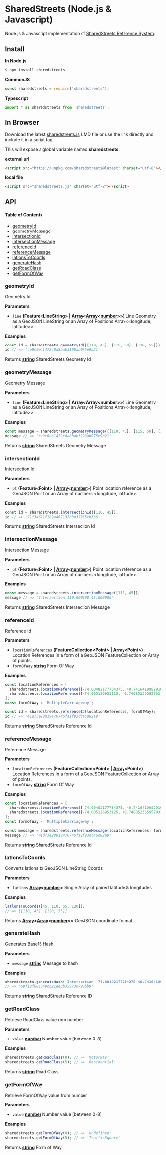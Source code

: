 # SharedStreets (Node.js & Javascript)

Node.js & Javascript implementation of [SharedStreets Reference System](https://github.com/sharedstreets/sharedstreets-ref-system).

## Install

**In Node.js**

```bash
$ npm install sharedstreets
```

**CommonJS**

```js
const sharedstreets = require('sharedstreets');
```

**Typescript**

```ts
import * as sharedstreets from 'sharedstreets';
```

## In Browser

Download the latest [sharedstreets.js](https://unpkg.com/sharedstreets@latest) UMD file or use the link directly and include it in a script tag.

This will expose a global variable named **sharedstreets**.

**external url**

```html
<script src="https://unpkg.com/sharedstreets@latest" charset="utf-8"></script>
```

**local file**

```html
<script src="sharedstreets.js" charset="utf-8"></script>
```

## API

<!-- Generated by documentation.js. Update this documentation by updating the source code. -->

#### Table of Contents

-   [geometryId](#geometryid)
-   [geometryMessage](#geometrymessage)
-   [intersectionId](#intersectionid)
-   [intersectionMessage](#intersectionmessage)
-   [referenceId](#referenceid)
-   [referenceMessage](#referencemessage)
-   [latlonsToCoords](#latlonstocoords)
-   [generateHash](#generatehash)
-   [getRoadClass](#getroadclass)
-   [getFormOfWay](#getformofway)

### geometryId

Geometry Id

**Parameters**

-   `line` **(Feature&lt;LineString> | [Array](https://developer.mozilla.org/docs/Web/JavaScript/Reference/Global_Objects/Array)&lt;[Array](https://developer.mozilla.org/docs/Web/JavaScript/Reference/Global_Objects/Array)&lt;[number](https://developer.mozilla.org/docs/Web/JavaScript/Reference/Global_Objects/Number)>>)** Line Geometry as a GeoJSON LineString or an Array of Positions Array&lt;&lt;longitude, latitude>>.

**Examples**

```javascript
const id = sharedstreets.geometryId([[110, 45], [115, 50], [120, 55]]);
id // => 'ce9c0ec1472c0a8bab3190ab075e9b21'
```

Returns **[string](https://developer.mozilla.org/docs/Web/JavaScript/Reference/Global_Objects/String)** SharedStreets Geometry Id

### geometryMessage

Geometry Message

**Parameters**

-   `line` **(Feature&lt;LineString> | [Array](https://developer.mozilla.org/docs/Web/JavaScript/Reference/Global_Objects/Array)&lt;[Array](https://developer.mozilla.org/docs/Web/JavaScript/Reference/Global_Objects/Array)&lt;[number](https://developer.mozilla.org/docs/Web/JavaScript/Reference/Global_Objects/Number)>>)** Line Geometry as a GeoJSON LineString or an Array of Positions Array&lt;&lt;longitude, latitude>>.

**Examples**

```javascript
const message = sharedstreets.geometryMessage([[110, 45], [115, 50], [120, 55]]);
message // => 'ce9c0ec1472c0a8bab3190ab075e9b21'
```

Returns **[string](https://developer.mozilla.org/docs/Web/JavaScript/Reference/Global_Objects/String)** SharedStreets Geometry Message

### intersectionId

Intersection Id

**Parameters**

-   `pt` **(Feature&lt;Point> | [Array](https://developer.mozilla.org/docs/Web/JavaScript/Reference/Global_Objects/Array)&lt;[number](https://developer.mozilla.org/docs/Web/JavaScript/Reference/Global_Objects/Number)>)** Point location reference as a GeoJSON Point or an Array of numbers &lt;longitude, latitude>.

**Examples**

```javascript
const id = sharedstreets.intersectionId([110, 45]);
id // => '71f34691f182a467137b3d37265cb3b6'
```

Returns **[string](https://developer.mozilla.org/docs/Web/JavaScript/Reference/Global_Objects/String)** SharedStreets Intersection Id

### intersectionMessage

Intersection Message

**Parameters**

-   `pt` **(Feature&lt;Point> | [Array](https://developer.mozilla.org/docs/Web/JavaScript/Reference/Global_Objects/Array)&lt;[number](https://developer.mozilla.org/docs/Web/JavaScript/Reference/Global_Objects/Number)>)** Point location reference as a GeoJSON Point or an Array of numbers &lt;longitude, latitude>.

**Examples**

```javascript
const message = sharedstreets.intersectionMessage([110, 45]);
message // => 'Intersection 110.000000 45.000000'
```

Returns **[string](https://developer.mozilla.org/docs/Web/JavaScript/Reference/Global_Objects/String)** SharedStreets Intersection Message

### referenceId

Reference Id

**Parameters**

-   `locationReferences` **(FeatureCollection&lt;Point> | [Array](https://developer.mozilla.org/docs/Web/JavaScript/Reference/Global_Objects/Array)&lt;Point>)** Location References in a form of a GeoJSON FeatureCollection or Array of points.
-   `formOfWay` **[string](https://developer.mozilla.org/docs/Web/JavaScript/Reference/Global_Objects/String)** Form Of Way

**Examples**

```javascript
const locationReferences = [
  sharedstreets.locationReference([-74.00482177734375, 40.741641998291016], {outboundBearing: 208, distanceToNextRef: 9279}),
  sharedstreets.locationReference([-74.005126953125, 40.74085235595703], {inboundBearing: 188})
];
const formOfWay = 'MultipleCarriageway';

const id = sharedstreets.referenceId(locationReferences, formOfWay);
id // => '41d73e28819470745fa1f93dc46d82a9'
```

Returns **[string](https://developer.mozilla.org/docs/Web/JavaScript/Reference/Global_Objects/String)** SharedStreets Reference Id

### referenceMessage

Reference Message

**Parameters**

-   `locationReferences` **(FeatureCollection&lt;Point> | [Array](https://developer.mozilla.org/docs/Web/JavaScript/Reference/Global_Objects/Array)&lt;Point>)** Location References in a form of a GeoJSON FeatureCollection or Array of points.
-   `formOfWay` **[string](https://developer.mozilla.org/docs/Web/JavaScript/Reference/Global_Objects/String)** Form Of Way

**Examples**

```javascript
const locationReferences = [
  sharedstreets.locationReference([-74.00482177734375, 40.741641998291016], {outboundBearing: 208, distanceToNextRef: 9279}),
  sharedstreets.locationReference([-74.005126953125, 40.74085235595703], {inboundBearing: 188})
];
const formOfWay = 'MultipleCarriageway';

const message = sharedstreets.referenceMessage(locationReferences, formOfWay);
message // => '41d73e28819470745fa1f93dc46d82a9'
```

Returns **[string](https://developer.mozilla.org/docs/Web/JavaScript/Reference/Global_Objects/String)** SharedStreets Reference Id

### latlonsToCoords

Converts latlons to GeoJSON LineString Coords

**Parameters**

-   `latlons` **[Array](https://developer.mozilla.org/docs/Web/JavaScript/Reference/Global_Objects/Array)&lt;[number](https://developer.mozilla.org/docs/Web/JavaScript/Reference/Global_Objects/Number)>** Single Array of paired latitude & longitudes

**Examples**

```javascript
latlonsToCoords([45, 110, 55, 120]);
// => [[110, 45], [120, 55]]
```

Returns **[Array](https://developer.mozilla.org/docs/Web/JavaScript/Reference/Global_Objects/Array)&lt;[Array](https://developer.mozilla.org/docs/Web/JavaScript/Reference/Global_Objects/Array)&lt;[number](https://developer.mozilla.org/docs/Web/JavaScript/Reference/Global_Objects/Number)>>** GeoJSON coordinate format

### generateHash

Generates Base16 Hash

**Parameters**

-   `message` **[string](https://developer.mozilla.org/docs/Web/JavaScript/Reference/Global_Objects/String)** Message to hash

**Examples**

```javascript
sharedstreets.generateHash('Intersection -74.00482177734375 40.741641998291016');
// => '69f13f881649cb21ee3b359730790bb9'
```

Returns **[string](https://developer.mozilla.org/docs/Web/JavaScript/Reference/Global_Objects/String)** SharedStreets Reference ID

### getRoadClass

Retrieve RoadClass value rom number

**Parameters**

-   `value` **[number](https://developer.mozilla.org/docs/Web/JavaScript/Reference/Global_Objects/Number)** Number value [between 0-8]

**Examples**

```javascript
sharedstreets.getRoadClass(0); // => 'Motorway'
sharedstreets.getRoadClass(5); // => 'Residential'
```

Returns **[string](https://developer.mozilla.org/docs/Web/JavaScript/Reference/Global_Objects/String)** Road Class

### getFormOfWay

Retrieve FormOfWay value from number

**Parameters**

-   `value` **[number](https://developer.mozilla.org/docs/Web/JavaScript/Reference/Global_Objects/Number)** Number value [between 0-8]

**Examples**

```javascript
sharedstreets.getFormOfWay(0); // => 'Undefined'
sharedstreets.getFormOfWay(5); // => 'TrafficSquare'
```

Returns **[string](https://developer.mozilla.org/docs/Web/JavaScript/Reference/Global_Objects/String)** Form of Way
